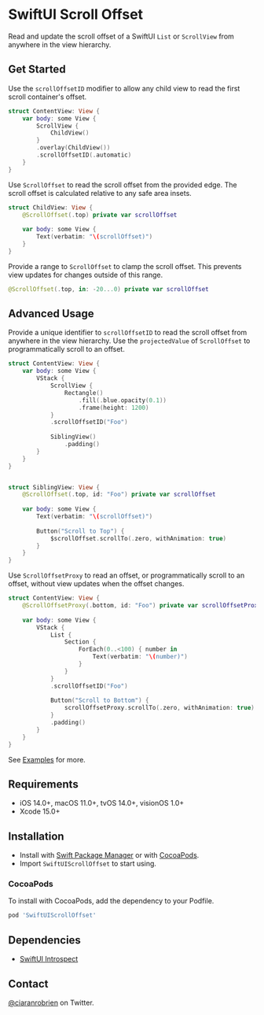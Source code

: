 # SwiftUI Scroll Offset

Read and update the scroll offset of a SwiftUI `List` or `ScrollView` from anywhere in the view hierarchy.

## Get Started
Use the `scrollOffsetID` modifier to allow any child view to read the first scroll container's offset.
```swift
struct ContentView: View {
    var body: some View {
        ScrollView {
            ChildView()
        }
        .overlay(ChildView())
        .scrollOffsetID(.automatic)
    }
}
```

Use `ScrollOffset` to read the scroll offset from the provided edge. The scroll offset is calculated relative to any safe area insets.
```swift
struct ChildView: View {
    @ScrollOffset(.top) private var scrollOffset
    
    var body: some View {
        Text(verbatim: "\(scrollOffset)")
    }
}
```

Provide a range to `ScrollOffset` to clamp the scroll offset. This prevents view updates for changes outside of this range.
```swift
@ScrollOffset(.top, in: -20...0) private var scrollOffset
```

## Advanced Usage
Provide a unique identifier to `scrollOffsetID` to read the scroll offset from anywhere in the view hierarchy.
Use the `projectedValue` of `ScrollOffset` to programmatically scroll to an offset.
```swift
struct ContentView: View {
    var body: some View {
        VStack {
            ScrollView {
                Rectangle()
                    .fill(.blue.opacity(0.1))
                    .frame(height: 1200)
            }
            .scrollOffsetID("Foo")
            
            SiblingView()
                .padding()
        }
    }
}


struct SiblingView: View {
    @ScrollOffset(.top, id: "Foo") private var scrollOffset
    
    var body: some View {
        Text(verbatim: "\(scrollOffset)")
        
        Button("Scroll to Top") {
            $scrollOffset.scrollTo(.zero, withAnimation: true)
        }
    }
}

```

Use `ScrollOffsetProxy` to read an offset, or programmatically scroll to an offset, without view updates when the offset changes.
```swift
struct ContentView: View {
    @ScrollOffsetProxy(.bottom, id: "Foo") private var scrollOffsetProxy
    
    var body: some View {
        VStack {
            List {
                Section {
                    ForEach(0..<100) { number in
                        Text(verbatim: "\(number)")
                    }
                }
            }
            .scrollOffsetID("Foo")
            
            Button("Scroll to Bottom") {
                scrollOffsetProxy.scrollTo(.zero, withAnimation: true)
            }
            .padding()
        }
    }
}
```

See [Examples](/Sources/SwiftUIScrollOffset/Examples/) for more.

## Requirements

* iOS 14.0+, macOS 11.0+, tvOS 14.0+, visionOS 1.0+
* Xcode 15.0+

## Installation

* Install with [Swift Package Manager](https://developer.apple.com/documentation/xcode/adding_package_dependencies_to_your_app) or with [CocoaPods](https://guides.cocoapods.org/using/getting-started.html).
* Import `SwiftUIScrollOffset` to start using.

### CocoaPods

To install with CocoaPods, add the dependency to your Podfile.

```ruby
pod 'SwiftUIScrollOffset'
```

## Dependencies

* [SwiftUI Introspect](https://github.com/siteline/swiftui-introspect)

## Contact

[@ciaranrobrien](https://twitter.com/ciaranrobrien) on Twitter.
